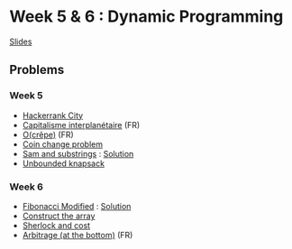 # Week 5 & 6 : Dynamic Programming
[Slides](dynamic_programming_slides.pdf)

## Problems
### Week 5
 - [Hackerrank City](https://www.hackerrank.com/challenges/hr-city/problem)
 - [Capitalisme interplanétaire](https://prologin.org/train/2020/qualification/capitalisme_interplanetaire) (FR)
 - [O(crêpe)](https://prologin.org/train/2018/semifinal/ocrepe) (FR)
 - [Coin change problem](https://www.hackerrank.com/challenges/coin-change/problem)
 - [Sam and substrings](https://www.hackerrank.com/challenges/sam-and-substrings/problem) : [Solution](Sam_and_substrings.py)
 - [Unbounded knapsack](https://www.hackerrank.com/challenges/unbounded-knapsack/problem)

### Week 6
 - [Fibonacci Modified](https://www.hackerrank.com/challenges/fibonacci-modified/problem) : [Solution](fibo_mod.py)
 - [Construct the array](https://www.hackerrank.com/challenges/construct-the-array/problem)
 - [Sherlock and cost](https://www.hackerrank.com/challenges/sherlock-and-cost/problem)
 - [Arbitrage (at the bottom)](https://www.isograd.com/FR/solutionconcours.php?contest_id=42&que_str_id=&reg_typ_id=2) (FR)
